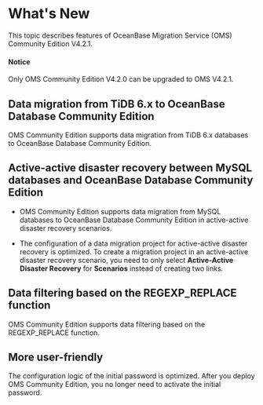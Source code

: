 # What's New

This topic describes features of OceanBase Migration Service (OMS) Community Edition V4.2.1.

<main id="notice" type='notice'>
<h4>Notice</h4>
<p>Only OMS Community Edition V4.2.0 can be upgraded to OMS V4.2.1. </p>
</main>

## Data migration from TiDB 6.x to OceanBase Database Community Edition

OMS Community Edition supports data migration from TiDB 6.x databases to OceanBase Database Community Edition.

## Active-active disaster recovery between MySQL databases and OceanBase Database Community Edition

* OMS Community Edition supports data migration from MySQL databases to OceanBase Database Community Edition in active-active disaster recovery scenarios.

* The configuration of a data migration project for active-active disaster recovery is optimized. To create a migration project in an active-active disaster recovery scenario, you need to only select **Active-Active Disaster Recovery** for **Scenarios** instead of creating two links.

## Data filtering based on the REGEXP_REPLACE function

OMS Community Edition supports data filtering based on the REGEXP_REPLACE function.

## More user-friendly

The configuration logic of the initial password is optimized. After you deploy OMS Community Edition, you no longer need to activate the initial password.
